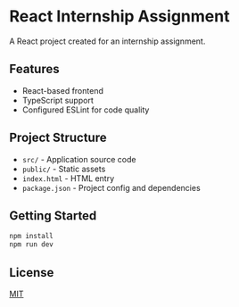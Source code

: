 # React Internship Assignment

A React project created for an internship assignment.

## Features
- React-based frontend
- TypeScript support
- Configured ESLint for code quality

## Project Structure
- `src/` - Application source code
- `public/` - Static assets
- `index.html` - HTML entry
- `package.json` - Project config and dependencies

## Getting Started

```bash
npm install
npm run dev
```

## License
[MIT](LICENSE)
